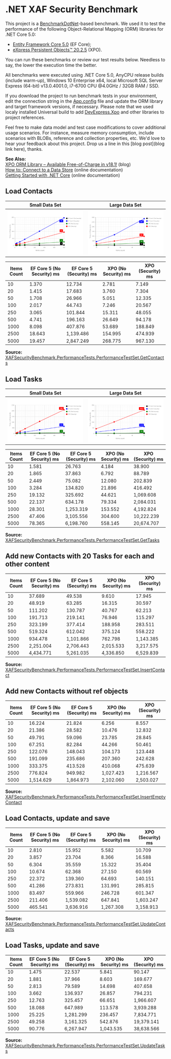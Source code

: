 # .NET XAF Security Benchmark
This project is a [BenchmarkDotNet](https://github.com/dotnet/BenchmarkDotNet)-based benchmark. We used it to test the performance of the following Object-Relational Mapping (ORM) libraries for .NET Core 5.0:<br/>
 - [Entity Framework Core 5.0](https://docs.microsoft.com/en-us/ef/core/) (EF Core);<br/>
 - [eXpress Persistent Objects™ 20.2.5](https://www.devexpress.com/Products/NET/ORM/) (XPO).<br/>
 
You can run these benchmarks or review our test results below. Needless to say, the lower the execution time the better.

All benchmarks were executed using .NET Core 5.0, AnyCPU release builds (include warm-up), Windows 10 Enterprise x64, local Microsoft SQL Server Express (64-bit) v13.0.4001.0, i7-6700 CPU @4.0GHz / 32GB RAM / SSD. 

If you download the project to run benchmark tests in your environment, edit the connection string in the [App.config](/Benchmarks/XAFSecurityBenchmark/XAFSecurityBenchmark/App.config) file and update the ORM library and target framework versions, if necessary. Please note that we used localy installed Universal build to add [DevExpress.Xpo](https://www.nuget.org/packages/DevExpress.Xpo/) and other libraries to project references.  

Feel free to make data model and test case modifications to cover additional usage scenarios. For instance,  measure memory consumption, include scenarios with BLOBs, reference and collection properties, etc. We'd love to hear your feedback about this project. Drop us a line in this [blog post](blog link here), thanks.

**See Also:**<br/>
[XPO ORM Library – Available Free-of-Charge in v18.1!](https://community.devexpress.com/blogs/xpo/archive/2018/05/21/xpo-free-of-charge-in-v18-1.aspx) (blog)<br/>
[How to: Connect to a Data Store](https://documentation.devexpress.com/CoreLibraries/2123/DevExpress-ORM-Tool/Concepts/How-to-Connect-to-a-Data-Store) (online documentation)<br/>
[Getting Started with \.NET Core](https://documentation.devexpress.com/CoreLibraries/119377/DevExpress-ORM-Tool/Getting-Started/Getting-Started-with-NET-Core) (online documentation)


## Load Contacts

|                    Small Data Set                    |                    Large Data Set                    |
| ---------------------------------------------------- | ---------------------------------------------------- |
| ![](/Benchmarks/images/getContacts_smallDataSet.png) | ![](/Benchmarks/images/getContacts_largeDataSet.png) |

|Items Count | EF Core 5 (No Security) ms | EF Core 5 (Security) ms | XPO (No Security) ms | XPO (Security) ms |
|------------|----------------------------|-------------------------|----------------------|-------------------|
|10          |1.370                       |12.734                   |2.781                 |7.149              |
|20          |1.415                       |17.683                   |3.760                 |7.304              |
|50          |1.708                       |26.966                   |5.051                 |12.335             |
|100         |2.017                       |44.743                   |7.246                 |20.567             |
|250         |3.065                       |101.844                  |15.311                |48.055             |
|500         |4.741                       |196.163                  |26.649                |94.178             |
|1000        |8.098                       |407.876                  |53.689                |188.849            |
|2500        |18.643                      |1,139.486                |154.995               |474.939            |
|5000        |19.457                      |2,847.249                |268.775               |967.130            |

**Source:** [XAFSecurityBenchmark.PerformanceTests.PerformanceTestSet.GetContacts](/Benchmarks/XAFSecurityBenchmark/XAFSecurityBenchmark/PerformanceTests/Base/PerformanceTestSet.cs#L87-L89)


## Load Tasks

|                    Small Data Set                    |                    Large Data Set                    |
| ---------------------------------------------------- | ---------------------------------------------------- |
| ![](/Benchmarks/images/getTasks_smallDataSet.png) | ![](/Benchmarks/images/getTasks_largeDataSet.png) |

|Items Count | EF Core 5 (No Security) ms | EF Core 5 (Security) ms | XPO (No Security) ms | XPO (Security) ms |
|------------|--------------------------|---------------------------|----------------------|-----------------------|
|10          |1.581                     |26.763                     |4.184                 |38.900                 |
|20          |1.865                     |37.863                     |6.792                 |88.789                 |
|50          |2.449                     |75.082                     |12.080                |202.839                |
|100         |3.284                     |134.820                    |21.896                |416.492                |
|250         |19.132                    |325.692                    |44.621                |1,069.608              |
|500         |22.137                    |634.178                    |79.334                |2,084.031              |
|1000        |28.301                    |1,253.319                  |153.552               |4,192.824              |
|2500        |47.406                    |3,105.556                  |304.600               |10,222.239             |
|5000        |78.365                    |6,198.760                  |558.145               |20,674.707             | 

**Source:** [XAFSecurityBenchmark.PerformanceTests.PerformanceTestSet.GetTasks](/Benchmarks/XAFSecurityBenchmark/XAFSecurityBenchmark/PerformanceTests/Base/PerformanceTestSet.cs#L91-L93)


## Add new Contacts with 20 Tasks for each and other content

<!-- |                    Small Data Set                    |                    Large Data Set                    |
| ---------------------------------------------------- | ---------------------------------------------------- |
| ![](/Benchmarks/images/getTasks_smallDataSet.png) | ![](/Benchmarks/images/getTasks_largeDataSet.png) | -->

|Items Count | EF Core 5 (No Security) ms | EF Core 5 (Security) ms | XPO (No Security) ms | XPO (Security) ms |
|------------|----------------------------|-------------------------|----------------------|-----------------------|
|10          |37.689                      |49.538                   |9.610                 |17.945                 |
|20          |48.919                      |63.285                   |16.315                |30.597                 |
|50          |111.202                     |130.787                  |40.767                |62.213                 |
|100         |191.713                     |219.141                  |76.946                |115.297                |
|250         |323.199                     |377.414                  |188.958               |283.511                |
|500         |519.324                     |612.042                  |375.124               |558.222                |
|1000        |934.478                     |1,101.866                |762.798               |1,143.385              |
|2500        |2,251.004                   |2,706.443                |2,015.533             |3,217.575              |
|5000        |4,434.771                   |5,261.035                |4,336.850             |6,529.839              |

**Source:** [XAFSecurityBenchmark.PerformanceTests.PerformanceTestSet.InsertContact](/Benchmarks/XAFSecurityBenchmark/XAFSecurityBenchmark/PerformanceTests/Base/PerformanceTestSet.cs#L75-L77)


## Add new Contacts without ref objects

<!-- |                    Small Data Set                    |                    Large Data Set                    |
| ---------------------------------------------------- | ---------------------------------------------------- |
| ![](/Benchmarks/images/getTasks_smallDataSet.png) | ![](/Benchmarks/images/getTasks_largeDataSet.png) | -->

|Items Count | EF Core 5 (No Security) ms | EF Core 5 (Security) ms | XPO (No Security) ms | XPO (Security) ms |
|------------|----------------------------|-------------------------|----------------------|-----------------------|
|10          |16.224                      |21.824                   |6.256                 |8.557                  |
|20          |21.386                      |28.582                   |10.476                |12.832                 |
|50          |49.791                      |59.096                   |23.785                |28.845                 |
|100         |67.251                      |82.284                   |44.266                |50.461                 |
|250         |122.076                     |148.043                  |104.173               |123.448                |
|500         |191.099                     |235.686                  |207.360               |242.628                |
|1000        |333.375                     |413.528                  |410.068               |475.639                |
|2500        |776.824                     |949.982                  |1,027.423             |1,216.567              |
|5000        |1,514.629                   |1,864.973                |2,102.060             |2,503.027              |

**Source:** [XAFSecurityBenchmark.PerformanceTests.PerformanceTestSet.InsertEmptyContact](/Benchmarks/XAFSecurityBenchmark/XAFSecurityBenchmark/PerformanceTests/Base/PerformanceTestSet.cs#L71-L73)


## Load Contacts, update and save

<!-- |                    Small Data Set                    |                    Large Data Set                    |
| ---------------------------------------------------- | ---------------------------------------------------- |
| ![](/Benchmarks/images/getTasks_smallDataSet.png) | ![](/Benchmarks/images/getTasks_largeDataSet.png) | -->

|Items Count | EF Core 5 (No Security) ms | EF Core 5 (Security) ms | XPO (No Security) ms | XPO (Security) ms |
|------------|----------------------------|-------------------------|----------------------|-----------------------|
|10          |2.810                       |15.952                   |5.582                 |10.709                 |
|20          |3.857                       |23.704                   |8.366                 |16.588                 |
|50          |6.304                       |35.559                   |15.322                |35.404                 |
|100         |10.674                      |62.368                   |27.150                |60.569                 |
|250         |22.372                      |139.360                  |64.693                |140.151                |
|500         |41.286                      |273.831                  |131.991               |285.815                |
|1000        |83.497                      |559.966                  |246.728               |601.347                |
|2500        |211.406                     |1,539.082                |647.841               |1,603.247              |
|5000        |465.541                     |3,636.916                |1,267.308             |3,158.913              |

**Source:** [XAFSecurityBenchmark.PerformanceTests.PerformanceTestSet.UpdateContacts](/Benchmarks/XAFSecurityBenchmark/XAFSecurityBenchmark/PerformanceTests/Base/PerformanceTestSet.cs#L79-L81)


## Load Tasks, update and save

<!-- |                    Small Data Set                    |                    Large Data Set                    |
| ---------------------------------------------------- | ---------------------------------------------------- |
| ![](/Benchmarks/images/getTasks_smallDataSet.png) | ![](/Benchmarks/images/getTasks_largeDataSet.png) | -->

|Items Count | EF Core 5 (No Security) ms | EF Core 5 (Security) ms | XPO (No Security) ms | XPO (Security) ms |
|------------|----------------------------|-------------------------|----------------------|-----------------------|
|10          |1.475                       |22.537                   |5.841                 |90.147                 |
|20          |1.881                       |37.966                   |8.603                 |169.677                |
|50          |2.813                       |79.589                   |14.698                |407.658                |
|100         |3.662                       |136.937                  |26.857                |794.231                |
|250         |12.763                      |325.457                  |66.651                |1,966.607              |
|500         |18.088                      |647.989                  |113.578               |3,939.288              |
|1000        |25.225                      |1,281.299                |236.457               |7,834.771              |
|2500        |49.258                      |3,161.325                |542.876               |19,379.141             |
|5000        |90.776                      |6,267.947                |1,043.535             |38,638.566             |

**Source:** [XAFSecurityBenchmark.PerformanceTests.PerformanceTestSet.UpdateTasks](/Benchmarks/XAFSecurityBenchmark/XAFSecurityBenchmark/PerformanceTests/Base/PerformanceTestSet.cs#L83-L85)